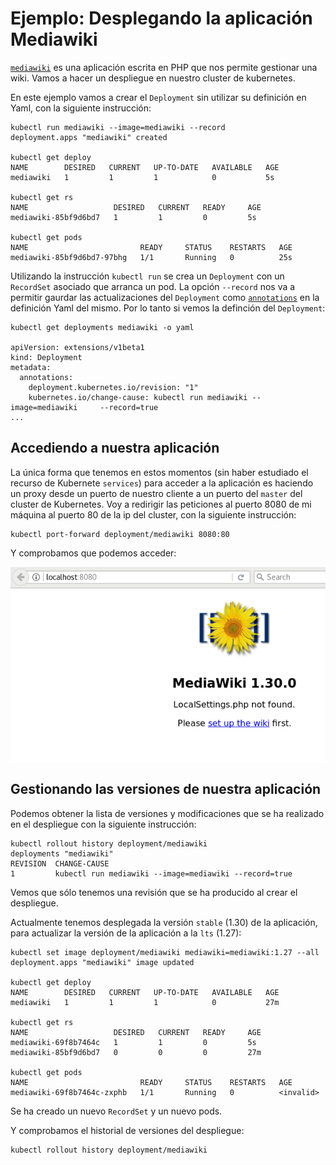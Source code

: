 # Ejemplo: Desplegando la aplicación Mediawiki

[`mediawiki`](https://www.mediawiki.org/wiki/MediaWiki) es una aplicación escrita en PHP que nos permite gestionar una wiki. Vamos a hacer un despliegue en nuestro cluster de kubernetes.

En este ejemplo vamos a crear el `Deployment` sin utilizar su definición en Yaml, con la siguiente instrucción:

    kubectl run mediawiki --image=mediawiki --record
    deployment.apps "mediawiki" created
    
    kubectl get deploy
    NAME        DESIRED   CURRENT   UP-TO-DATE   AVAILABLE   AGE
    mediawiki   1         1         1            0           5s
    
    kubectl get rs
    NAME                   DESIRED   CURRENT   READY     AGE
    mediawiki-85bf9d6bd7   1         1         0         5s

    kubectl get pods
    NAME                         READY     STATUS    RESTARTS   AGE
    mediawiki-85bf9d6bd7-97bhg   1/1       Running   0          25s

Utilizando la instrucción `kubectl run` se crea un `Deployment` con un `RecordSet` asociado que arranca un pod. La opción `--record` nos va a permitir gaurdar las actualizaciones del `Deployment` como [`annotations`](https://kubernetes.io/docs/concepts/overview/working-with-objects/annotations/) en la definición Yaml del mismo. Por lo tanto si vemos la definción del `Deployment`:

    kubectl get deployments mediawiki -o yaml

    apiVersion: extensions/v1beta1
    kind: Deployment
    metadata:
      annotations:
        deployment.kubernetes.io/revision: "1"
        kubernetes.io/change-cause: kubectl run mediawiki --image=mediawiki     --record=true
    ...

## Accediendo a nuestra aplicación

La única forma que tenemos en estos momentos (sin haber estudiado el recurso de Kubernete `services`) para acceder a la aplicación es haciendo un proxy desde un puerto de nuestro cliente a un puerto del `master` del cluster de Kubernetes. Voy a redirigir las peticiones al puerto 8080 de mi máquina al puerto 80 de la ip del cluster, con la siguiente instrucción:

    kubectl port-forward deployment/mediawiki 8080:80

Y comprobamos que podemos acceder:

![mediawiki](img/mediawiki.png)

## Gestionando las versiones de nuestra aplicación

Podemos obtener la lista de versiones y modificaciones que se ha realizado en el despliegue con la siguiente instrucción:

    kubectl rollout history deployment/mediawiki
    deployments "mediawiki"
    REVISION  CHANGE-CAUSE
    1         kubectl run mediawiki --image=mediawiki --record=true

Vemos que sólo tenemos una revisión que se ha producido al crear el despliegue.

Actualmente tenemos desplegada la versión `stable` (1.30) de la aplicación, para actualizar la versión de la aplicación a la `lts` (1.27):

    kubectl set image deployment/mediawiki mediawiki=mediawiki:1.27 --all
    deployment.apps "mediawiki" image updated
    
    kubectl get deploy
    NAME        DESIRED   CURRENT   UP-TO-DATE   AVAILABLE   AGE
    mediawiki   1         1         1            0           27m
    
    kubectl get rs
    NAME                   DESIRED   CURRENT   READY     AGE
    mediawiki-69f8b7464c   1         1         0         5s
    mediawiki-85bf9d6bd7   0         0         0         27m
    
    kubectl get pods
    NAME                         READY     STATUS    RESTARTS   AGE
    mediawiki-69f8b7464c-zxphb   1/1       Running   0          <invalid>

Se ha creado un nuevo `RecordSet` y un nuevo pods.

Y comprobamos el historial de versiones del despliegue:

    kubectl rollout history deployment/mediawiki